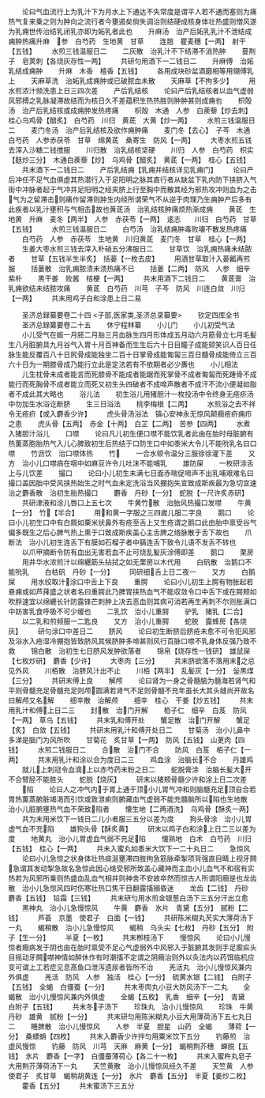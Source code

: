 <!-- { "loadSidebar": true } -->
　　论曰气血流行上为乳汁下为月水上下通达不失常度是谓平人若不通而塞则为痛热气复来乗之则为肿向之流行者今壅遏矣倘失调治则结硬成核身体壮热盛则憎风遂为乳痈世传治结乳闭乳亦即为妬乳者此也
　　升麻汤　治产后妬乳乳汁不泄结成痈肿热痛升麻　参　白芍药　生地黄　甘草
　　连翘　瞿麦穗【一两】　射干【五钱】
　　水煎三钱温服日二
　　二灰散　治乳汁不下结滞不消热肿
　　蔓荆子　皂荚刺【各烧灰存性一两】
　　共研匀用酒下一二钱日二
　　升麻傅　治妬乳结成痈肿
　　升麻　木香　檀香【五钱】
　　各用成块砂盆酒磨相等用翎傅乳上
　　天麻草洗　治妬乳成痈肿或已破脓血未散
　　天麻草【不拘多少】
　　用水煎浓汁频洗患上日三四次差
　　产后乳结核
　　论曰产后乳结核者以血气虚弱风邪搏之乳脉凝滞故结而为核日久不差蕴积生热热胜则肿肿甚则成痈也
　　枳殻汤　治产后乳结核或成痈肿发热疼痛
　　枳殻　木通　人参　白蒺藜【炒去刺】　桂心乌鸡骨【醋炙】　白芍药　川归　黄茋　大黄【炒一两】
　　水煎三钱温服日二
　　麦门冬汤　治产后乳结核及欲作痈肿痛
　　麦门冬【去心】　子芩　木通　白芍药　人参赤茯苓　甘草　绵黄茋　桑寄生　防风【一两】
　　大枣水煎五钱去滓入沙糖二钱搅服
　　川归散　治乳结核坚硬
　　川归　人参　白芍药　枳实【麸炒三分】　木通白蒺藜【炒】　乌鸡骨【醋炙】　黄茋【一两】　桂心【五钱】
　　共末酒下一二钱日二
　　产后乳结痈【乳痈并结核详见乳痈门】
　　论曰产后冲任不足气血俱虚其热潜行入于足阳明之脉其直行者从缺盆下乳内防下挟脐入气街中冲脉者起于气冲并足阳明之经夹脐上行至胸中而散其经为邪热攻冲则血为之击气为之留滞击则痛作留滞则肿生内经所谓荣气不从逆于肉理乃生痈肿产后多有此疾者以乳汁壅积与气相击故也黄茋汤　治乳结核肿痛烦热渐成痈
　　黄茋　生地黄　升麻　麦冬【两半】　人参　赤茯苓【一两】　逺志　　川归　白芍药　甘草【五钱】
　　水煎三钱温服日二
　　白芍汤　治乳结痈肿毒败壊不散发热疼痛
　　白芍药　人参　赤茯苓　生地黄　川归黄茋　麦门冬　甘草　桂心【一两】
　　生姜大枣水煎三钱去滓入朴硝五分沸服日二
　　甘草饮　治乳痈热痛未结脓者
　　甘草【五钱半生半炙】　括蒌【一枚去皮】
　　用酒甘草取汁入蒌瓤再煎服
　　括蒌散　治乳痈脓溃未溃热痛不已
　　括蒌【二两】　防风　人参　细辛　紫朴
　　黒干姜　败酱　桔梗【一两】
　　共末用酒下二钱日二
　　黄茋膏　治乳痈欲结未结脓攻痛
　　黄茋　白芍药　川芎　子芩　防风　川连白敛　川归【一两】
　　共末用鸡子白和涂患上日二易










　　圣济总録纂要卷二十四
<子部,医家类,圣济总录纂要>
　　钦定四库全书
　　圣济总録纂要卷二十五
　　休宁程林纂
　　小儿门
　　小儿初受气法
　　小儿受气在娠一月胚二月胎三月血脉生四月形体成五月动六月筋骨立七月毛髪生八月脏腑具九月谷气入胃十月百神备而生生后六十日目瞳子成能颏笑识人百日任脉生能反覆百八十日尻骨成能独坐二百十日掌骨成能匍匐三百日髓骨成能倚立三百六十日为一期膝骨成乃能行立此是定法若有不依期者必少夀也
　　小儿相法
　　儿生枕骨未成者能言而死膝骨不能成者能踞而死掌骨不成者匍匐而死踵骨不成能行而死胸骨不成者能立而死又初生头四破者不成啼声散者不成汗不流小便凝如脂者不成此其大略也
　　浴儿法
　　初生浴儿用猪胆汁一枚投汤中令终身无疮疥汤中勿加生水浴讫断脐
　　生三日浴法
　　桃李梅根【二两】
　　水煎浴之去不祥令无疮疥【或入麝香少许】
　　虎头骨汤浴法　镇心安神永无惊风颠癎疮疥痈疖之患
　　虎头骨【五两】　赤金【十两】　白芷【二两】　苦参【四两】
　　水煮入猪胆汁浴儿
　　口噤
　　论曰凡儿初生便口噤不能饮乳者此由在胎时母脏腑有热薫蒸胞胎热气入儿心脾致初生后热结于口防生口中如黍米大令儿不能吮乳名曰口噤
　　竹沥饮　治口噤体热
　　竹
　　一合水顿令温分三服徐徐灌下差
　　又方　治小儿口噤病在咽中如麻豆许令儿吐沫不能哺乳
　　雄防屎
　　一枚研涂舌上与儿饮差
　　撮口
　　论曰小儿初生未满七日面赤喘促啼声不出乳哺艰难名曰撮口盖因胎中受风挟热始生之时气血未定洗浴当风掤抱失宜致成斯疾最为急切宜速治之麝香散　治初生胎热撮口
　　麝香　丹砂【一分】　蛇脱【一尺许炙赤研】
　　共研津液和涂儿唇口上五七次
　　牛黄竹散　治胎风热撮口发噤
　　牛黄【一分】　竹【半合】
　　用和黄一字服之三四嵗儿服二字良
　　鹅口
　　论曰小儿初生口中有白屑如粟米状鼻外有疮至舌上又生疮谓之鹅口此由胎中禀受谷气偏多既生之后心脾气热上熏于口致成斯疾盖心主舌脾之络脉散于舌下故也
　　爪断法　治小儿初生连舌下有膜如石榴子者中膈连舌下致令儿语不发舌不转也
　　以爪甲摘断令防有血出无害若血不止可烧乱髪灰涂傅即差
　　鹅口
　　栗房
　　用井华水浓煎汁以绵纒筯头拈拭之如无栗房以木代用
　　白矾散　治鹅口不能吮乳
　　白枯矾　丹砂【一分】
　　同研细舌上日二夜一
　　又方
　　白鹅屎
　　用水绞取汁涂口中舌上下良
　　重腭
　　论曰小儿初生上腭有物胀起若悬痈或如芦萚盛之状者名曰重腭此乃脾胃挟热血气不能収敛令口中舌下或在腭颊如吹脬速宜以绵纒长针防露锋芒刺肿上决去恶血则其病可消若再生再刺不尔则胀满口中妨害乳食呼吸不可少缓也
　　二乳饮　治小儿重腭
　　驴乳　猪乳【二合】
　　以二乳和煎频服一二匙良
　　又方　治小儿重腭
　　蛇脱　露蜂房【各烧灰】
　　研匀涂口中差日二
　　脐风
　　论曰初生断脐后脐疮未愈不可令犯风邪及浴水入疮湿冷掤抱皆致脐风其候脐肿多啼甚则风行百脉口噤不乳身体反强乃致不救
　　锦白散　治初生七日脐风发肿欲落者
　　锦帛【烧存性一钱研】　雄鼠屎【七枚炒研】　麝香【少许】
　　大枣肉【三分】
　　共末脐欲落不落用末之忌见外风
　　川栢散　治脐风汁出不止
　　川栢【两半】　乱髪灰【一分】　釡黒煤【三分】
　　共研末傅上良
　　解颅
　　论曰肾为一身之骨髓脑为髓海若肾气和平则骨髓充足骨髓充足则颅圆满若肾气不足则骨髓不充年虽长大其头缝尚开故名曰解颅又名解
　　细辛散　治解颅
　　细辛　桂心　干姜【炒五钱】
　　共末用乳汁和傅上日二三
　　封散　治门开解
　　栢子仁　细辛　白芨　防风【一两】　草乌【五钱】
　　共末乳和傅开处
　　蟹足散　治门开解
　　蟹足【炙】　白敛【五钱】
　　共研末用乳汁和傅开处日二
　　甘菊汤　治小儿鼻中多涕是脑门为风所吹
　　甘菊花　炙甘草【一两】　防风【五钱】　山茰肉【四钱】
　　水煎二钱服日二
　　合散　治门不合
　　防风　白芨　栢子仁【一两】
　　共末用乳汁和涂以合为度日二三
　　鸡血涂　治脑长不合
　　丹雄鸡
　　就儿上刺冠令血滴上以赤芍药末粉之日二
　　蛇脱膏涂　治脑长髪大开不合臂胫不能胜头
　　蛇脱【烧灰】
　　研末以猪颊骨髓少许和涂上日二次差
　　陷
　　论曰人之冲气内于胃上通于顶小儿胃气冲和则脑髓充足顶自合若胃热薫蒸腑脏竭渇而引饮或致泄痢则腑藏血气虚弱不能充髓脑所以陷也生地散　治小儿脏腑壅热气血不荣致陷者
　　懐生地【二两酒洗】　乌鸡骨【酥炙一两】
　　共为末用米饮下一钱日二儿小者服三五分以差为度
　　狗头骨涂　治小儿胃虚气血不充陷
　　雄狗头骨【酥炙黄】
　　研末以鸡子白和涂上日二三以差为度
　　地黄丸　治小儿胃虚血气弱不充足陷
　　懐熟地　白术　白芍药　川归【五钱】　桂心【一两】
　　共末入蜜丸如黍米大饮下一二十丸日二
　　急惊风
　　论曰小儿急惊之状身体壮热痰涎壅滞四肢拘急筋脉牵掣项背强直目睛上视牙闗急谓其发动掣急故名急惊此因心络受邪所致盖心藏神而主血小儿血气不和宿有实热若为风邪所乗则热盛血乱血气相并则神舍不安故卒然而惊古人所谓阳癎是也龙齿散　治小儿急惊风四时伤寒壮热口焦干目翻露搐搦昏迷
　　龙齿【二钱】　丹砂　麝香【五钱】　铅霜【三钱】
　　共末研匀用水煎金银葱白汤下三五分汗出立愈
　　黒神丸　治小儿急慢惊风
　　牛黄　麝香　氷片　青黛【五分】　腻粉【二钱】
　　芦荟　京墨　使君子　白面【一钱】
　　共研陈米糊丸芡实大薄荷汤下一丸
　　蝎稍散　治小儿急慢惊风
　　蝎稍　乌头尖【七枚】　丹砂【五分】　附子【生一分】
　　半夏【一枚】
　　共末栁枝汤下
　　慢惊风
　　论曰小儿慢惊者癎病发于阴也由在胎时禀受不足心气虚弱外中风邪入于脏腑其发则手足瘈疭头目摇动牙闗噤神情如醉休作有时潮搐不定谓之阴癎治则外以灸法内以药饵临机应变可谓上工若症见息髙鱼口泄泻遗尿者皆所不治
　　羌活丸　治小儿慢惊风兼内外俱虚
　　羌活　防风　人参　独活　桂心【一分】　硫黄水银【二钱】　白附子【五钱】　全蝎　白僵蚕【一分】
　　共末枣肉丸小豆大防风汤下一二丸
　　全蝎散　治小儿慢惊风兼内外俱虚
　　全蝎【五枚】　乳香　细辛【一分】　青黛　白附子【五钱】
　　共末冬子汤下
　　珍珠丸　治小儿慢惊风
　　珍珠　牛黄　丹砂　雄黄　腻粉【一分】
　　共末研匀用陈米糊丸小豆大用薄荷汤下五七丸日二
　　睡脾散　治小儿慢惊风
　　人参　半夏　胆星　山药　全蝎
　　薄荷【一分】　桑螵蛸【四枚】
　　共末入麝香少许拌匀用粟米饮下五分
　　钓藤煎　治虚风慢惊
　　钓藤　防风　川芎　天麻　麻黄【一分】　蝎稍荆芥穗　蝉脱【五钱】　氷片　麝香【一字】　白僵蚕薄荷心【各二十一枚】
　　共末入蜜杵丸皂子大用荆芥薄荷汤下一丸
　　天竺黄散　治小儿慢惊风经久不差
　　天竺黄　人参　使君子　炙甘草　蝎稍胡黄连【一分】　氷片　麝香【五分】　半夏【姜炒二枚】
　　藿香【五分】
　　共末蜜汤下三五分
